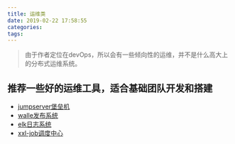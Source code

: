 ```yaml
---
title: 运维类
date: 2019-02-22 17:58:55
categories:
tags:
---
```


> 由于作者定位在devOps，所以会有一些倾向性的运维，并不是什么高大上的分布式运维系统。

## 推荐一些好的运维工具，适合基础团队开发和搭建

* [jumpserver堡垒机](https://github.com/jumpserver/jumpserver)
* [walle发布系统](https://walle-web.io/)
* [elk日志系统](https://www.elastic.co/elk-stack)
* [xxl-job调度中心](http://www.xuxueli.com/xxl-job/#/?id=%E3%80%8A%E5%88%86%E5%B8%83%E5%BC%8F%E4%BB%BB%E5%8A%A1%E8%B0%83%E5%BA%A6%E5%B9%B3%E5%8F%B0xxl-job%E3%80%8B)
